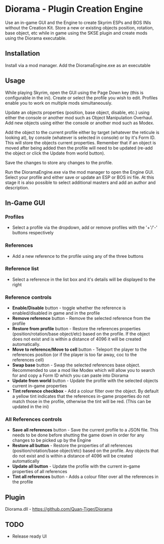 # ﻿Diorama - Plugin Creation Engine

Use an in-game GUI and the Engine to create Skyrim ESPs and BOS INIs without the Creation Kit. Store a new or existing objects position, rotation, base object, etc while in game using the SKSE plugin and create mods using the Diorama executable.

## Installation
Install via a mod manager. Add the DioramaEngine.exe as an executable

## Usage
While playing Skyrim, open the GUI using the Page Down key (this is configurable in the ini). Create or select the profile you wish to edit. Profiles enable you to work on multiple mods simultaneously.

Update an objects properties (position, base object, disable, etc.) using either the console or another mod such as Object Manipulation Overhaul. Add new objects using either the console or another mod such as Modex.

Add the object to the current profile either by target (whatever the reticule is looking at), by console (whatever is selected in console) or by it's Form ID. This will store the objects current properties. Remember that if an object is moved after being added then the profile will need to be updated (re-add the object or click the Update from world button).

Save the changes to store any changes to the profile.

Run the DioramaEngine.exe via the mod manager to open the Engine GUI. Select your profile and either save or update an ESP or BOS ini file. At this stage it is also possible to select additional masters and add an author and description.

## In-Game GUI

### Profiles 
- Select a profile via the dropdown, add or remove profiles with the '+'/'-' buttons respectively

### References 
- Add a new reference to the profile using any of the three buttons

### Reference list 
- Select a reference in the list box and it's details will be displayed to the right

### Reference controls
- **Enable/Disable** button - toggle whether the reference is enabled/disabled in game and in the profile
- **Remove reference** button - Remove the selected reference from the profile
- **Restore from profile** button - Restore the references properties (position/rotation/base object/etc) based on the profile. If the object does not exist and is within a distance of 4096 it will be created automatically.
- **Move to reference/Move to cell** button - Teleport the player to the references position (or if the player is too far away, coc to the references cell)
- **Swap base** button - Swap the selected references base object. Recommended to use a mod like Modex which will allow you to search for and copy a Form ID which you can paste into Diorama
- **Update from world** button - Update the profile with the selected objects current in-game properties
- **Tint reference checkbox** - Add a colour filter over the object. By default a yellow tint indicates that the references in-game properties do not match those in the profile, otherwise the tint will be red. (This can be updated in the ini)

### All References controls
- **Save all references** button - Save the current profile to a JSON file. This needs to be done before shutting the game down in order for any changes to be picked up by the Engine
- **Restore all button** - Restore the properties of all references (position/rotation/base object/etc) based on the profile. Any objects that do not exist and is within a distance of 4096 will be created automatically	
- **Update all button** - Update the profile with the current in-game properties of all references
- **Tint all references** button - Adds a colour filter over all the references in the profile

## Plugin
Diorama.dll - https://github.com/Quan-Tiger/Diorama

## TODO
- Release ready UI
